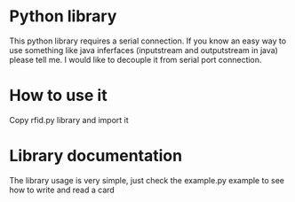 Python library
============

This python library requires a serial connection. If you know an easy way to use something like java inferfaces (inputstream and outputstream in java) please tell me. I would like to decouple it from serial port connection.


How to use it
=======================================================

Copy rfid.py library and import it

Library documentation
=======================================================
The library usage is very simple, just check the example.py example to see how to write and read a card